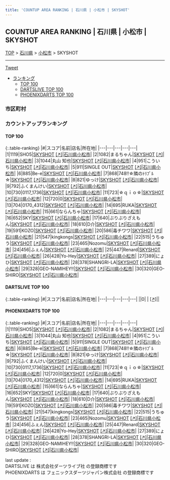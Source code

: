 ```yaml
---
title: 'COUNTUP AREA RANKING | 石川県 | 小松市 | SKYSHOT'
---
```

## COUNTUP AREA RANKING | 石川県 | 小松市 | SKYSHOT

[TOP](/darts/rank/) > [石川県](/darts/rank/石川県/) > [小松市](/darts/rank/石川県/小松市/) > SKYSHOT

___

<a href="https://twitter.com/share?ref_src=twsrc%5Etfw" data-text="COUNTUP AREA RANKING | 石川県小松市SKYSHOT" class="twitter-share-button" data-hashtags="DARTSLIVE,PHOENIXDARTS,darts,ダーツ" data-show-count="false">Tweet</a>

* [ランキング](#カウントアップランキング)
    * [TOP 100](#top-100)
    * [DARTSLIVE TOP 100](#dartslive-top-100)
    * [PHOENIXDARTS TOP 100](#phoenixdarts-top-100)

### 市区町村

<ul>

</ul>

### カウントアップランキング

#### TOP 100



{:.table-ranking}
|#|スコア|名前|店名|所在地|
|---|---|---|---|---|
|1|1119|<span class="rank-name-pd">SHO5</span>|<a href="/darts/rank/shops/79903.html">SKYSHOT</a> <a href="https://vs.phoenixdarts.com/jp/shop/shopDetailInfo/s_79903?s_seq=79903">[↗]</a>|<a href="/darts/rank/石川県/小松市">石川県小松市</a>|
|2|1082|<span class="rank-name-pd">まるちゃん</span>|<a href="/darts/rank/shops/79903.html">SKYSHOT</a> <a href="https://vs.phoenixdarts.com/jp/shop/shopDetailInfo/s_79903?s_seq=79903">[↗]</a>|<a href="/darts/rank/石川県/小松市">石川県小松市</a>|
|3|1044|<span class="rank-name-pd"><span class="pro-icon-pd"></span>丸山 知也</span>|<a href="/darts/rank/shops/79903.html">SKYSHOT</a> <a href="https://vs.phoenixdarts.com/jp/shop/shopDetailInfo/s_79903?s_seq=79903">[↗]</a>|<a href="/darts/rank/石川県/小松市">石川県小松市</a>|
|4|951|<span class="rank-name-pd">こういち</span>|<a href="/darts/rank/shops/79903.html">SKYSHOT</a> <a href="https://vs.phoenixdarts.com/jp/shop/shopDetailInfo/s_79903?s_seq=79903">[↗]</a>|<a href="/darts/rank/石川県/小松市">石川県小松市</a>|
|5|911|<span class="rank-name-pd">SINGLE OUT</span>|<a href="/darts/rank/shops/79903.html">SKYSHOT</a> <a href="https://vs.phoenixdarts.com/jp/shop/shopDetailInfo/s_79903?s_seq=79903">[↗]</a>|<a href="/darts/rank/石川県/小松市">石川県小松市</a>|
|6|885|<span class="rank-name-pd">Be-e</span>|<a href="/darts/rank/shops/79903.html">SKYSHOT</a> <a href="https://vs.phoenixdarts.com/jp/shop/shopDetailInfo/s_79903?s_seq=79903">[↗]</a>|<a href="/darts/rank/石川県/小松市">石川県小松市</a>|
|7|868|<span class="rank-name-pd">748!!☆隣のﾄﾘﾌﾟﾙ☆</span>|<a href="/darts/rank/shops/79903.html">SKYSHOT</a> <a href="https://vs.phoenixdarts.com/jp/shop/shopDetailInfo/s_79903?s_seq=79903">[↗]</a>|<a href="/darts/rank/石川県/小松市">石川県小松市</a>|
|8|821|<span class="rank-name-pd">ゆっけ</span>|<a href="/darts/rank/shops/79903.html">SKYSHOT</a> <a href="https://vs.phoenixdarts.com/jp/shop/shopDetailInfo/s_79903?s_seq=79903">[↗]</a>|<a href="/darts/rank/石川県/小松市">石川県小松市</a>|
|9|792|<span class="rank-name-pd">ふくまんけい</span>|<a href="/darts/rank/shops/79903.html">SKYSHOT</a> <a href="https://vs.phoenixdarts.com/jp/shop/shopDetailInfo/s_79903?s_seq=79903">[↗]</a>|<a href="/darts/rank/石川県/小松市">石川県小松市</a>|
|10|730|<span class="rank-name-pd">0117_1736</span>|<a href="/darts/rank/shops/79903.html">SKYSHOT</a> <a href="https://vs.phoenixdarts.com/jp/shop/shopDetailInfo/s_79903?s_seq=79903">[↗]</a>|<a href="/darts/rank/石川県/小松市">石川県小松市</a>|
|11|723|<span class="rank-name-pd">☆ｑｉｏ☆</span>|<a href="/darts/rank/shops/79903.html">SKYSHOT</a> <a href="https://vs.phoenixdarts.com/jp/shop/shopDetailInfo/s_79903?s_seq=79903">[↗]</a>|<a href="/darts/rank/石川県/小松市">石川県小松市</a>|
|12|720|<span class="rank-name-pd">0</span>|<a href="/darts/rank/shops/79903.html">SKYSHOT</a> <a href="https://vs.phoenixdarts.com/jp/shop/shopDetailInfo/s_79903?s_seq=79903">[↗]</a>|<a href="/darts/rank/石川県/小松市">石川県小松市</a>|
|13|704|<span class="rank-name-pd">0170_4312</span>|<a href="/darts/rank/shops/79903.html">SKYSHOT</a> <a href="https://vs.phoenixdarts.com/jp/shop/shopDetailInfo/s_79903?s_seq=79903">[↗]</a>|<a href="/darts/rank/石川県/小松市">石川県小松市</a>|
|14|695|<span class="rank-name-pd">RUKA</span>|<a href="/darts/rank/shops/79903.html">SKYSHOT</a> <a href="https://vs.phoenixdarts.com/jp/shop/shopDetailInfo/s_79903?s_seq=79903">[↗]</a>|<a href="/darts/rank/石川県/小松市">石川県小松市</a>|
|15|661|<span class="rank-name-pd">ならんちゃ</span>|<a href="/darts/rank/shops/79903.html">SKYSHOT</a> <a href="https://vs.phoenixdarts.com/jp/shop/shopDetailInfo/s_79903?s_seq=79903">[↗]</a>|<a href="/darts/rank/石川県/小松市">石川県小松市</a>|
|16|652|<span class="rank-name-pd">SKY</span>|<a href="/darts/rank/shops/79903.html">SKYSHOT</a> <a href="https://vs.phoenixdarts.com/jp/shop/shopDetailInfo/s_79903?s_seq=79903">[↗]</a>|<a href="/darts/rank/石川県/小松市">石川県小松市</a>|
|17|640|<span class="rank-name-pd">ぶりぶりざえもん</span>|<a href="/darts/rank/shops/79903.html">SKYSHOT</a> <a href="https://vs.phoenixdarts.com/jp/shop/shopDetailInfo/s_79903?s_seq=79903">[↗]</a>|<a href="/darts/rank/石川県/小松市">石川県小松市</a>|
|18|610|<span class="rank-name-pd">D介</span>|<a href="/darts/rank/shops/79903.html">SKYSHOT</a> <a href="https://vs.phoenixdarts.com/jp/shop/shopDetailInfo/s_79903?s_seq=79903">[↗]</a>|<a href="/darts/rank/石川県/小松市">石川県小松市</a>|
|19|591|<span class="rank-name-pd">KOZO</span>|<a href="/darts/rank/shops/79903.html">SKYSHOT</a> <a href="https://vs.phoenixdarts.com/jp/shop/shopDetailInfo/s_79903?s_seq=79903">[↗]</a>|<a href="/darts/rank/石川県/小松市">石川県小松市</a>|
|20|586|<span class="rank-name-pd">毒チワワ</span>|<a href="/darts/rank/shops/79903.html">SKYSHOT</a> <a href="https://vs.phoenixdarts.com/jp/shop/shopDetailInfo/s_79903?s_seq=79903">[↗]</a>|<a href="/darts/rank/石川県/小松市">石川県小松市</a>|
|21|547|<span class="rank-name-pd">kingkongs</span>|<a href="/darts/rank/shops/79903.html">SKYSHOT</a> <a href="https://vs.phoenixdarts.com/jp/shop/shopDetailInfo/s_79903?s_seq=79903">[↗]</a>|<a href="/darts/rank/石川県/小松市">石川県小松市</a>|
|22|515|<span class="rank-name-pd">うちゅう</span>|<a href="/darts/rank/shops/79903.html">SKYSHOT</a> <a href="https://vs.phoenixdarts.com/jp/shop/shopDetailInfo/s_79903?s_seq=79903">[↗]</a>|<a href="/darts/rank/石川県/小松市">石川県小松市</a>|
|23|465|<span class="rank-name-pd">Nozomu</span>|<a href="/darts/rank/shops/79903.html">SKYSHOT</a> <a href="https://vs.phoenixdarts.com/jp/shop/shopDetailInfo/s_79903?s_seq=79903">[↗]</a>|<a href="/darts/rank/石川県/小松市">石川県小松市</a>|
|24|456|<span class="rank-name-pd">ふぇん</span>|<a href="/darts/rank/shops/79903.html">SKYSHOT</a> <a href="https://vs.phoenixdarts.com/jp/shop/shopDetailInfo/s_79903?s_seq=79903">[↗]</a>|<a href="/darts/rank/石川県/小松市">石川県小松市</a>|
|25|447|<span class="rank-name-pd">Renard</span>|<a href="/darts/rank/shops/79903.html">SKYSHOT</a> <a href="https://vs.phoenixdarts.com/jp/shop/shopDetailInfo/s_79903?s_seq=79903">[↗]</a>|<a href="/darts/rank/石川県/小松市">石川県小松市</a>|
|26|428|<span class="rank-name-pd">Yo-Hey</span>|<a href="/darts/rank/shops/79903.html">SKYSHOT</a> <a href="https://vs.phoenixdarts.com/jp/shop/shopDetailInfo/s_79903?s_seq=79903">[↗]</a>|<a href="/darts/rank/石川県/小松市">石川県小松市</a>|
|27|389|<span class="rank-name-pd">にょひ</span>|<a href="/darts/rank/shops/79903.html">SKYSHOT</a> <a href="https://vs.phoenixdarts.com/jp/shop/shopDetailInfo/s_79903?s_seq=79903">[↗]</a>|<a href="/darts/rank/石川県/小松市">石川県小松市</a>|
|28|378|<span class="rank-name-pd">SHANGRI-LA</span>|<a href="/darts/rank/shops/79903.html">SKYSHOT</a> <a href="https://vs.phoenixdarts.com/jp/shop/shopDetailInfo/s_79903?s_seq=79903">[↗]</a>|<a href="/darts/rank/石川県/小松市">石川県小松市</a>|
|29|328|<span class="rank-name-pd">GEO-NAMIHEY!!</span>|<a href="/darts/rank/shops/79903.html">SKYSHOT</a> <a href="https://vs.phoenixdarts.com/jp/shop/shopDetailInfo/s_79903?s_seq=79903">[↗]</a>|<a href="/darts/rank/石川県/小松市">石川県小松市</a>|
|30|320|<span class="rank-name-pd">GEO-SHIRO</span>|<a href="/darts/rank/shops/79903.html">SKYSHOT</a> <a href="https://vs.phoenixdarts.com/jp/shop/shopDetailInfo/s_79903?s_seq=79903">[↗]</a>|<a href="/darts/rank/石川県/小松市">石川県小松市</a>|


#### DARTSLIVE TOP 100



{:.table-ranking}
|#|スコア|名前|店名|所在地|
|---|---|---|---|---|
||0|<span class="rank-name-dl"> </span>|<a href="/darts/rank/shops/.html"></a> <a href="">[↗]</a>|<a href="/darts/rank//"></a>|


#### PHOENIXDARTS TOP 100



{:.table-ranking}
|#|スコア|名前|店名|所在地|
|---|---|---|---|---|
|1|1119|<span class="rank-name-pd">SHO5</span>|<a href="/darts/rank/shops/79903.html">SKYSHOT</a> <a href="https://vs.phoenixdarts.com/jp/shop/shopDetailInfo/s_79903?s_seq=79903">[↗]</a>|<a href="/darts/rank/石川県/小松市">石川県小松市</a>|
|2|1082|<span class="rank-name-pd">まるちゃん</span>|<a href="/darts/rank/shops/79903.html">SKYSHOT</a> <a href="https://vs.phoenixdarts.com/jp/shop/shopDetailInfo/s_79903?s_seq=79903">[↗]</a>|<a href="/darts/rank/石川県/小松市">石川県小松市</a>|
|3|1044|<span class="rank-name-pd"><span class="pro-icon-pd"></span>丸山 知也</span>|<a href="/darts/rank/shops/79903.html">SKYSHOT</a> <a href="https://vs.phoenixdarts.com/jp/shop/shopDetailInfo/s_79903?s_seq=79903">[↗]</a>|<a href="/darts/rank/石川県/小松市">石川県小松市</a>|
|4|951|<span class="rank-name-pd">こういち</span>|<a href="/darts/rank/shops/79903.html">SKYSHOT</a> <a href="https://vs.phoenixdarts.com/jp/shop/shopDetailInfo/s_79903?s_seq=79903">[↗]</a>|<a href="/darts/rank/石川県/小松市">石川県小松市</a>|
|5|911|<span class="rank-name-pd">SINGLE OUT</span>|<a href="/darts/rank/shops/79903.html">SKYSHOT</a> <a href="https://vs.phoenixdarts.com/jp/shop/shopDetailInfo/s_79903?s_seq=79903">[↗]</a>|<a href="/darts/rank/石川県/小松市">石川県小松市</a>|
|6|885|<span class="rank-name-pd">Be-e</span>|<a href="/darts/rank/shops/79903.html">SKYSHOT</a> <a href="https://vs.phoenixdarts.com/jp/shop/shopDetailInfo/s_79903?s_seq=79903">[↗]</a>|<a href="/darts/rank/石川県/小松市">石川県小松市</a>|
|7|868|<span class="rank-name-pd">748!!☆隣のﾄﾘﾌﾟﾙ☆</span>|<a href="/darts/rank/shops/79903.html">SKYSHOT</a> <a href="https://vs.phoenixdarts.com/jp/shop/shopDetailInfo/s_79903?s_seq=79903">[↗]</a>|<a href="/darts/rank/石川県/小松市">石川県小松市</a>|
|8|821|<span class="rank-name-pd">ゆっけ</span>|<a href="/darts/rank/shops/79903.html">SKYSHOT</a> <a href="https://vs.phoenixdarts.com/jp/shop/shopDetailInfo/s_79903?s_seq=79903">[↗]</a>|<a href="/darts/rank/石川県/小松市">石川県小松市</a>|
|9|792|<span class="rank-name-pd">ふくまんけい</span>|<a href="/darts/rank/shops/79903.html">SKYSHOT</a> <a href="https://vs.phoenixdarts.com/jp/shop/shopDetailInfo/s_79903?s_seq=79903">[↗]</a>|<a href="/darts/rank/石川県/小松市">石川県小松市</a>|
|10|730|<span class="rank-name-pd">0117_1736</span>|<a href="/darts/rank/shops/79903.html">SKYSHOT</a> <a href="https://vs.phoenixdarts.com/jp/shop/shopDetailInfo/s_79903?s_seq=79903">[↗]</a>|<a href="/darts/rank/石川県/小松市">石川県小松市</a>|
|11|723|<span class="rank-name-pd">☆ｑｉｏ☆</span>|<a href="/darts/rank/shops/79903.html">SKYSHOT</a> <a href="https://vs.phoenixdarts.com/jp/shop/shopDetailInfo/s_79903?s_seq=79903">[↗]</a>|<a href="/darts/rank/石川県/小松市">石川県小松市</a>|
|12|720|<span class="rank-name-pd">0</span>|<a href="/darts/rank/shops/79903.html">SKYSHOT</a> <a href="https://vs.phoenixdarts.com/jp/shop/shopDetailInfo/s_79903?s_seq=79903">[↗]</a>|<a href="/darts/rank/石川県/小松市">石川県小松市</a>|
|13|704|<span class="rank-name-pd">0170_4312</span>|<a href="/darts/rank/shops/79903.html">SKYSHOT</a> <a href="https://vs.phoenixdarts.com/jp/shop/shopDetailInfo/s_79903?s_seq=79903">[↗]</a>|<a href="/darts/rank/石川県/小松市">石川県小松市</a>|
|14|695|<span class="rank-name-pd">RUKA</span>|<a href="/darts/rank/shops/79903.html">SKYSHOT</a> <a href="https://vs.phoenixdarts.com/jp/shop/shopDetailInfo/s_79903?s_seq=79903">[↗]</a>|<a href="/darts/rank/石川県/小松市">石川県小松市</a>|
|15|661|<span class="rank-name-pd">ならんちゃ</span>|<a href="/darts/rank/shops/79903.html">SKYSHOT</a> <a href="https://vs.phoenixdarts.com/jp/shop/shopDetailInfo/s_79903?s_seq=79903">[↗]</a>|<a href="/darts/rank/石川県/小松市">石川県小松市</a>|
|16|652|<span class="rank-name-pd">SKY</span>|<a href="/darts/rank/shops/79903.html">SKYSHOT</a> <a href="https://vs.phoenixdarts.com/jp/shop/shopDetailInfo/s_79903?s_seq=79903">[↗]</a>|<a href="/darts/rank/石川県/小松市">石川県小松市</a>|
|17|640|<span class="rank-name-pd">ぶりぶりざえもん</span>|<a href="/darts/rank/shops/79903.html">SKYSHOT</a> <a href="https://vs.phoenixdarts.com/jp/shop/shopDetailInfo/s_79903?s_seq=79903">[↗]</a>|<a href="/darts/rank/石川県/小松市">石川県小松市</a>|
|18|610|<span class="rank-name-pd">D介</span>|<a href="/darts/rank/shops/79903.html">SKYSHOT</a> <a href="https://vs.phoenixdarts.com/jp/shop/shopDetailInfo/s_79903?s_seq=79903">[↗]</a>|<a href="/darts/rank/石川県/小松市">石川県小松市</a>|
|19|591|<span class="rank-name-pd">KOZO</span>|<a href="/darts/rank/shops/79903.html">SKYSHOT</a> <a href="https://vs.phoenixdarts.com/jp/shop/shopDetailInfo/s_79903?s_seq=79903">[↗]</a>|<a href="/darts/rank/石川県/小松市">石川県小松市</a>|
|20|586|<span class="rank-name-pd">毒チワワ</span>|<a href="/darts/rank/shops/79903.html">SKYSHOT</a> <a href="https://vs.phoenixdarts.com/jp/shop/shopDetailInfo/s_79903?s_seq=79903">[↗]</a>|<a href="/darts/rank/石川県/小松市">石川県小松市</a>|
|21|547|<span class="rank-name-pd">kingkongs</span>|<a href="/darts/rank/shops/79903.html">SKYSHOT</a> <a href="https://vs.phoenixdarts.com/jp/shop/shopDetailInfo/s_79903?s_seq=79903">[↗]</a>|<a href="/darts/rank/石川県/小松市">石川県小松市</a>|
|22|515|<span class="rank-name-pd">うちゅう</span>|<a href="/darts/rank/shops/79903.html">SKYSHOT</a> <a href="https://vs.phoenixdarts.com/jp/shop/shopDetailInfo/s_79903?s_seq=79903">[↗]</a>|<a href="/darts/rank/石川県/小松市">石川県小松市</a>|
|23|465|<span class="rank-name-pd">Nozomu</span>|<a href="/darts/rank/shops/79903.html">SKYSHOT</a> <a href="https://vs.phoenixdarts.com/jp/shop/shopDetailInfo/s_79903?s_seq=79903">[↗]</a>|<a href="/darts/rank/石川県/小松市">石川県小松市</a>|
|24|456|<span class="rank-name-pd">ふぇん</span>|<a href="/darts/rank/shops/79903.html">SKYSHOT</a> <a href="https://vs.phoenixdarts.com/jp/shop/shopDetailInfo/s_79903?s_seq=79903">[↗]</a>|<a href="/darts/rank/石川県/小松市">石川県小松市</a>|
|25|447|<span class="rank-name-pd">Renard</span>|<a href="/darts/rank/shops/79903.html">SKYSHOT</a> <a href="https://vs.phoenixdarts.com/jp/shop/shopDetailInfo/s_79903?s_seq=79903">[↗]</a>|<a href="/darts/rank/石川県/小松市">石川県小松市</a>|
|26|428|<span class="rank-name-pd">Yo-Hey</span>|<a href="/darts/rank/shops/79903.html">SKYSHOT</a> <a href="https://vs.phoenixdarts.com/jp/shop/shopDetailInfo/s_79903?s_seq=79903">[↗]</a>|<a href="/darts/rank/石川県/小松市">石川県小松市</a>|
|27|389|<span class="rank-name-pd">にょひ</span>|<a href="/darts/rank/shops/79903.html">SKYSHOT</a> <a href="https://vs.phoenixdarts.com/jp/shop/shopDetailInfo/s_79903?s_seq=79903">[↗]</a>|<a href="/darts/rank/石川県/小松市">石川県小松市</a>|
|28|378|<span class="rank-name-pd">SHANGRI-LA</span>|<a href="/darts/rank/shops/79903.html">SKYSHOT</a> <a href="https://vs.phoenixdarts.com/jp/shop/shopDetailInfo/s_79903?s_seq=79903">[↗]</a>|<a href="/darts/rank/石川県/小松市">石川県小松市</a>|
|29|328|<span class="rank-name-pd">GEO-NAMIHEY!!</span>|<a href="/darts/rank/shops/79903.html">SKYSHOT</a> <a href="https://vs.phoenixdarts.com/jp/shop/shopDetailInfo/s_79903?s_seq=79903">[↗]</a>|<a href="/darts/rank/石川県/小松市">石川県小松市</a>|
|30|320|<span class="rank-name-pd">GEO-SHIRO</span>|<a href="/darts/rank/shops/79903.html">SKYSHOT</a> <a href="https://vs.phoenixdarts.com/jp/shop/shopDetailInfo/s_79903?s_seq=79903">[↗]</a>|<a href="/darts/rank/石川県/小松市">石川県小松市</a>|


<div class="footer border-top border-gray-light mt-5 pt-3 text-right text-gray">
    last update : <span style="font-weight: italic" id="foot_last_modified"></span><br />
    DARTSLIVE は 株式会社ダーツライブ社 の登録商標です<br />
    PHOENIXDARTS は フェニックスダーツジャパン株式会社 の登録商標です<br />
</div>

<script src="https://cdnjs.cloudflare.com/ajax/libs/jquery.tablesorter/2.31.3/js/jquery.tablesorter.min.js" integrity="sha512-qzgd5cYSZcosqpzpn7zF2ZId8f/8CHmFKZ8j7mU4OUXTNRd5g+ZHBPsgKEwoqxCtdQvExE5LprwwPAgoicguNg==" crossorigin="anonymous" referrerpolicy="no-referrer"></script>
<link rel="stylesheet" href="https://cdnjs.cloudflare.com/ajax/libs/jquery.tablesorter/2.31.3/css/theme.default.min.css" integrity="sha512-wghhOJkjQX0Lh3NSWvNKeZ0ZpNn+SPVXX1Qyc9OCaogADktxrBiBdKGDoqVUOyhStvMBmJQ8ZdMHiR3wuEq8+w==" crossorigin="anonymous" referrerpolicy="no-referrer" />
<script>
$(function() {
    $(".table-ranking").tablesorter({sortList:[[0, 0]]});
    $("#foot_last_modified").text(formatDate(new Date(document.lastModified), 'yyyy-MM-dd HH:mm:ss'));
});
</script>

<script async src="https://platform.twitter.com/widgets.js" charset="utf-8"></script>